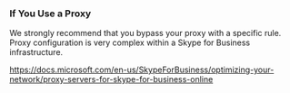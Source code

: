 <!--
    Page : Administration/Network
    Author : Alexis CONIA
    Latest Update : 14/04/2017
    Confidential : No
	Partner : No
	Public : Yes
    Version : 1.0
-->


### If You Use a Proxy

We strongly recommend that you bypass your proxy with a specific rule. Proxy configuration is very complex within a Skype for Business infrastructure.

https://docs.microsoft.com/en-us/SkypeForBusiness/optimizing-your-network/proxy-servers-for-skype-for-business-online